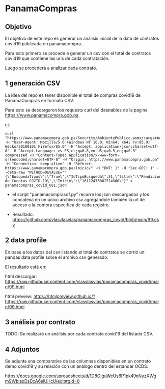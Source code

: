 # PanamaCompras 

## Objetivo

El objetivo de este repo es generar un análisis inicial de la data de contratos covid19 publicada en panamacompra.

Para esto primero se procede a generar un csv con el total de contratos covid19 que contiene las uris de cada contratación.

Luego se procederá a analizar cada contrato.

## 1 generación CSV

La idea del repo es tener disponible el total de compras covid19 de PanamaCompras en formato CSV.

Para esto se descargaron los requests curl del datatables de la página https://www.panamacompra.gob.pa.

ej:
```
curl "https://www.panamacompra.gob.pa/Security/AmbientePublico.asmx/cargarActosOportunidadesDeNegocio" -H "User-Agent: Mozilla/5.0 (Windows NT 10.0; Win64; x64; rv:85.0) Gecko/20100101 Firefox/85.0" -H "Accept: application/json;charset=utf-8" -H "Accept-Language: es-ES,es;q=0.8,en-US;q=0.5,en;q=0.3" --compressed -H "Content-Type: application/x-www-form-urlencoded;charset=UTF-8" -H "Origin: https://www.panamacompra.gob.pa" -H "Connection: keep-alive" -H "Referer: https://www.panamacompra.gob.pa/Inicio/" -H "DNT: 1" -H "Sec-GPC: 1" --data-raw "METHOD=0&VALUE=""{\"BusquedaTipos\":\"True\",\"IdTipoBusqueda\":51,\"title\":\"Rendición de Cuentas COVID-19\",\"Inicio\":\"16112473802514800\"}" > panamacompras_covid_001.json
```

* el script "panamacomprasdf.py" recorre los json descargados y los concatena en un único archivo csv agregandole también la url de acceso a la compra especifica de cada registro.

* Resultado: https://github.com/vlasvlasvlas/panamacompras_covid/blob/main/99.csv

## 2 data profile

En base a los datos del csv listando el total de contratos se corrió un pandas data profile sobre el archivo csv generado.

El resultado está en:

html descargar: https://raw.githubusercontent.com/vlasvlasvlas/panamacompras_covid/main/99.html

html preview: https://htmlpreview.github.io/?https://raw.githubusercontent.com/vlasvlasvlas/panamacompras_covid/main/99.html

## 3 análisis por contrato

TODO: Se realizará un análisis por cada contrato covid19 del listado CSV.

## 4 Adjuntos

Se adjunta una comparativa de las columnas disponibles en un contrato demo covid19 y su relación con un análogo dentro del estandar OCDS.

https://docs.google.com/spreadsheets/d/1D8GiguWcUs6P1pk49nNyzXWgm9WblsoDsDcA6siUHcU/edit#gid=0



